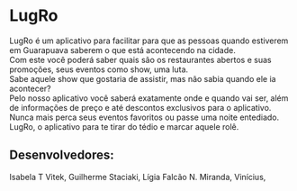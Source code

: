 # LugRo 
LugRo é um aplicativo para facilitar para que as pessoas quando estiverem em Guarapuava saberem o que está acontecendo na cidade. <br/>
Com este você poderá saber quais são os restaurantes abertos e suas promoções, seus eventos como show, uma luta.<br/>
Sabe aquele show que gostaria de assistir, mas não sabia quando ele ia acontecer?<br/>
Pelo nosso aplicativo você saberá exatamente onde e quando vai ser, além de informações de preço e até descontos exclusivos para o aplicativo.<br/>
Nunca mais perca seus eventos favoritos ou passe uma noite entediado. <br/>
LugRo, o aplicativo para te tirar do tédio e marcar aquele rolê.<br/>


## Desenvolvedores:
Isabela T Vitek, 
Guilherme Staciaki,
Lígia Falcão N. Miranda,
Vinícius,
